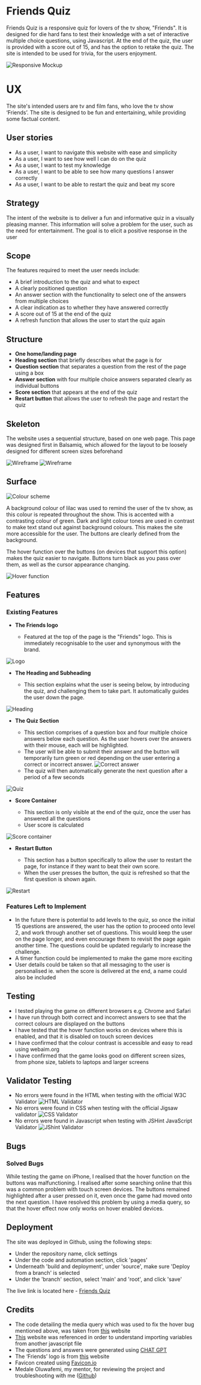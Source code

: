 # Friends Quiz

Friends Quiz is a responsive quiz for lovers of the tv show, "Friends". It is designed for die hard fans to test their knowledge with a set of interactive multiple choice questions, using Javascript. At the end of the quiz, the user is provided with a score out of 15, and has the option to retake the quiz. The site is intended to be used for trivia, for the users enjoyment.

![Responsive Mockup](assets/images/friends-quiz-screenshot.png)

# UX

The site's intended users are tv and film fans, who love the tv show ‘Friends’. The site is designed to be fun and entertaining, while providing some factual content.

## User stories

- As a user, I want to navigate this website with ease and simplicity
- As a user, I want to see how well I can do on the quiz
- As a user, I want to test my knowledge
- As a user, I want to be able to see how many questions I answer correctly
- As a user, I want to be able to restart the quiz and beat my score

## Strategy

The intent of the website is to deliver a fun and informative quiz in a visually pleasing manner. This information will solve a problem for the user, such as the need for entertainment. The goal is to elicit a positive response in the user

## Scope

The features required to meet the user needs include:

- A brief introduction to the quiz and what to expect
- A clearly positioned question
- An answer section with the functionality to select one of the answers from multiple choices
- A clear indication as to whether they have answered correctly
- A score out of 15 at the end of the quiz
- A refresh function that allows the user to start the quiz again

## Structure

- **One home/landing page**
- **Heading section**  that briefly describes what the page is for
- **Question section** that separates a question from the rest of the page using a box
- **Answer section** with four multiple choice answers separated clearly as individual buttons
- **Score section** that appears at the end of the quiz
- **Restart button** that allows the user to refresh the page and restart the quiz

## Skeleton

The website uses a sequential structure, based on one web page. This page was designed first in Balsamiq, which allowed for the layout to be loosely designed for different screen sizes beforehand

![Wireframe](assets/images/friends-quiz-wireframe-desktop.png)
![Wireframe](assets/images/friends-quiz-wireframe-phone.png)

## Surface

![Colour scheme](assets/images/friends-colour-scheme.png)
 
A background colour of lilac was used to remind the user of the tv show, as this colour is repeated throughout the show. This is accented with a contrasting colour of green. Dark and light colour tones are used in contrast to make text stand out against background colours. This makes the site more accessible for the user. The buttons are clearly defined from the background. 

The hover function over the buttons (on devices that support this option) makes the quiz easier to navigate. Buttons turn black as you pass over them, as well as the cursor appearance changing.

![Hover function](assets/images/hover-function.png)

## Features

### Existing Features

- **The Friends logo**

  - Featured at the top of the page is the "Friends" logo. This is immediately recognisable to the user and synonymous with the brand.

![Logo](assets/images/friends-logo-screenshot.png)

- **The Heading and Subheading**

  - This section explains what the user is seeing below, by introducing the quiz, and challenging them to take part. It automatically guides the user down the page.

![Heading](assets/images/heading.png)

- **The Quiz Section**

  - This section comprises of a question box and four multiple choice answers below each question. As the user hovers over the answers with their mouse, each will be highlighted.
  - The user will be able to submit their answer and the button will temporarily turn green or red depending on the user entering a correct or incorrect answer.
  ![Correct answer](assets/images/green-button.png)
  - The quiz will then automatically generate the next question after a period of a few seconds

![Quiz](assets/images/quiz.png)

- **Score Container**

  - This section is only visible at the end of the quiz, once the user has answered all the questions
  - User score is calculated

![Score container](assets/images/score-container.png)

- **Restart Button**

  - This section has a button specifically to allow the user to restart the page, for instance if they want to beat their own score.
  - When the user presses the button, the quiz is refreshed so that the first question is shown again.

![Restart](assets/images/restart.png)

### Features Left to Implement

- In the future there is potential to add levels to the quiz, so once the initial 15 questions are answered, the user has the option to proceed onto level 2, and work through another set of questions. This would keep the user on the page longer, and even encourage them to revisit the page again another time. The questions could be updated regularly to increase the challenge.
- A timer function could be implemented to make the game more exciting
- User details could be taken so that all messaging to the user is personalised ie. when the score is delivered at the end, a name could also be included

## Testing

- I tested playing the game on different browsers e.g. Chrome and Safari
- I have run through both correct and incorrect answers to see that the correct colours are displayed on the buttons
- I have tested that the hover function works on devices where this is enabled, and that it is disabled on touch screen devices
- I have confirmed that the colour contrast is accessible and easy to read using webaim.org
- I have confirmed that the game looks good on different screen sizes, from phone size, tablets to laptops and larger screens

## Validator Testing

- No errors were found in the HTML when testing with the official W3C Validator ![HTML Validator](assets/images/html-checker.png)
- No errors were found in CSS when testing with the official Jigsaw validator ![CSS Validator](assets/images/w3c-validator.png)
- No errors were found in Javascript when testing with JSHint JavaScript Validator ![JShint Validator](assets/images/jshint.png)

## Bugs

### Solved Bugs

While testing the game on iPhone, I realised that the hover function on the buttons was malfunctioning. I realised after some searching online that this was a common problem with touch screen devices. The buttons remained highlighted after a user pressed on it, even once the game had moved onto the next question. I have resolved this problem by using a media query, so that the hover effect now only works on hover enabled devices.

## Deployment

The site was deployed in Github, using the following steps:

- Under the repository name, click settings
- Under the code and automation section, click 'pages'
- Underneath 'build and deployment', under 'source', make sure 'Deploy from a branch' is selected
- Under the 'branch' section, select 'main' and 'root', and click 'save'

The live link is located here - [Friends Quiz](https://katiecampbs.github.io/friendsquiz/)

## Credits

- The code detailing the media query which was used to fix the hover bug mentioned above, was taken from [this](<https://www.geeksforgeeks.org/how-to-prevent-sticky-hover-effects-for-buttons-on-touch-devices/>) website
- [This](https://developer.mozilla.org/en-US/docs/Web/JavaScript/Reference/Statements/import) website was referenced in order to understand importing variables from another javascript file
- The questions and answers were generated using [CHAT GPT](https://chat.openai.com/)
- The ‘Friends’ logo is from [this](<https://freebiesupply.com/logos/friends-logo/>) website
- Favicon created using [Favicon.io](https://favicon.io/favicon-generator/)
- Medale Oluwafemi, my mentor, for reviewing the project and troubleshooting with me ([Github](https://github.com/omedale))
